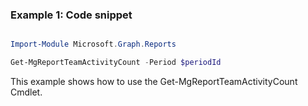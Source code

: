 ### Example 1: Code snippet

```powershell

Import-Module Microsoft.Graph.Reports

Get-MgReportTeamActivityCount -Period $periodId 

```
This example shows how to use the Get-MgReportTeamActivityCount Cmdlet.

